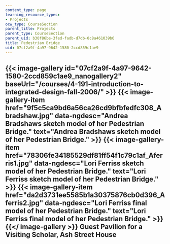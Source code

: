 ```yaml
---
content_type: page
learning_resource_types:
- Projects
ocw_type: CourseSection
parent_title: Projects
parent_type: CourseSection
parent_uid: b30f86be-3fed-fadb-d7db-0c8a461039b6
title: Pedestrian Bridge
uid: 07cf2a9f-4a97-9642-1580-2ccd859c1ae9
---
```


{{< image-gallery id="07cf2a9f-4a97-9642-1580-2ccd859c1ae9_nanogallery2" baseUrl="/courses/4-191-introduction-to-integrated-design-fall-2006/" >}}
{{< image-gallery-item href="9f5c5ca9bd6a56ca26cd9bfbfedfc308_Abradshaw.jpg" data-ngdesc="Andrea Bradshaws sketch model of her Pedestrian Bridge." text="Andrea Bradshaws sketch model of her Pedestrian Bridge." >}}
{{< image-gallery-item href="78306fe34185529df81ff54f1c79c1af_Aferris1.jpg" data-ngdesc="Lori Ferriss sketch model of her Pedestrian Bridge." text="Lori Ferriss sketch model of her Pedestrian Bridge." >}}
{{< image-gallery-item href="da2d3731ee5585b1a30375876cb0d396_Aferris2.jpg" data-ngdesc="Lori Ferriss final model of her Pedestrian Bridge." text="Lori Ferriss final model of her Pedestrian Bridge." >}}
{{</ image-gallery >}}
Guest Pavilion for a Visiting Scholar, Ash Street House
-------------------------------------------------------